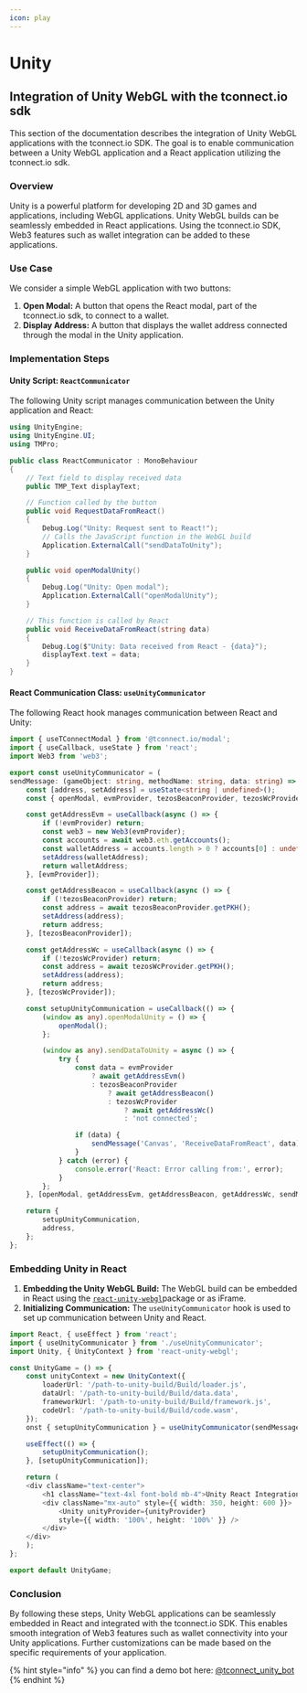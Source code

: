 ```yaml
---
icon: play
---
```


# Unity

## Integration of Unity WebGL with the tconnect.io sdk

This section of the documentation describes the integration of Unity WebGL applications with the tconnect.io SDK. The goal is to enable communication between a Unity WebGL application and a React application utilizing the tconnect.io sdk.

### Overview

Unity is a powerful platform for developing 2D and 3D games and applications, including WebGL applications. Unity WebGL builds can be seamlessly embedded in React applications. Using the tconnect.io SDK, Web3 features such as wallet integration can be added to these applications.

### Use Case

We consider a simple WebGL application with two buttons:

1. **Open Modal:** A button that opens the React modal, part of the tconnect.io sdk, to connect to a wallet.
2. **Display Address:** A button that displays the wallet address connected through the modal in the Unity application.

### Implementation Steps

#### Unity Script: `ReactCommunicator`

The following Unity script manages communication between the Unity application and React:

```csharp
using UnityEngine;
using UnityEngine.UI;
using TMPro;

public class ReactCommunicator : MonoBehaviour
{
    // Text field to display received data
    public TMP_Text displayText;

    // Function called by the button
    public void RequestDataFromReact()
    {
        Debug.Log("Unity: Request sent to React!");
        // Calls the JavaScript function in the WebGL build
        Application.ExternalCall("sendDataToUnity");
    }

    public void openModalUnity()
    {
        Debug.Log("Unity: Open modal");
        Application.ExternalCall("openModalUnity");
    }

    // This function is called by React
    public void ReceiveDataFromReact(string data)
    {
        Debug.Log($"Unity: Data received from React - {data}");
        displayText.text = data;
    }
}
```

#### React Communication Class: `useUnityCommunicator`

The following React hook manages communication between React and Unity:

```typescript
import { useTConnectModal } from '@tconnect.io/modal';
import { useCallback, useState } from 'react';
import Web3 from 'web3';

export const useUnityCommunicator = (
sendMessage: (gameObject: string, methodName: string, data: string) => void) => {
    const [address, setAddress] = useState<string | undefined>();
    const { openModal, evmProvider, tezosBeaconProvider, tezosWcProvider } = useTConnectModal();

    const getAddressEvm = useCallback(async () => {
        if (!evmProvider) return;
        const web3 = new Web3(evmProvider);
        const accounts = await web3.eth.getAccounts();
        const walletAddress = accounts.length > 0 ? accounts[0] : undefined;
        setAddress(walletAddress);
        return walletAddress;
    }, [evmProvider]);

    const getAddressBeacon = useCallback(async () => {
        if (!tezosBeaconProvider) return;
        const address = await tezosBeaconProvider.getPKH();
        setAddress(address);
        return address;
    }, [tezosBeaconProvider]);

    const getAddressWc = useCallback(async () => {
        if (!tezosWcProvider) return;
        const address = await tezosWcProvider.getPKH();
        setAddress(address);
        return address;
    }, [tezosWcProvider]);

    const setupUnityCommunication = useCallback(() => {
        (window as any).openModalUnity = () => {
            openModal();
        };

        (window as any).sendDataToUnity = async () => {
            try {
                const data = evmProvider
                    ? await getAddressEvm()
                    : tezosBeaconProvider
                        ? await getAddressBeacon()
                        : tezosWcProvider
                            ? await getAddressWc()
                            : 'not connected';

                if (data) {
                    sendMessage('Canvas', 'ReceiveDataFromReact', data);
                }
            } catch (error) {
                console.error('React: Error calling from:', error);
            }
        };
    }, [openModal, getAddressEvm, getAddressBeacon, getAddressWc, sendMessage]);

    return {
        setupUnityCommunication,
        address,
    };
};
```

### Embedding Unity in React

1. **Embedding the Unity WebGL Build:** The WebGL build can be embedded in React using the [`react-unity-webgl`](https://www.npmjs.com/package/react-unity-webgl)package or as iFrame.
2. **Initializing Communication:** The `useUnityCommunicator` hook is used to set up communication between Unity and React.

```typescript
import React, { useEffect } from 'react';
import { useUnityCommunicator } from './useUnityCommunicator';
import Unity, { UnityContext } from 'react-unity-webgl';

const UnityGame = () => {
    const unityContext = new UnityContext({
        loaderUrl: '/path-to-unity-build/Build/loader.js',
        dataUrl: '/path-to-unity-build/Build/data.data',
        frameworkUrl: '/path-to-unity-build/Build/framework.js',
        codeUrl: '/path-to-unity-build/Build/code.wasm',
    });
    onst { setupUnityCommunication } = useUnityCommunicator(sendMessage);

    useEffect(() => {
        setupUnityCommunication();
    }, [setupUnityCommunication]);

    return (
	<div className="text-center">
		<h1 className="text-4xl font-bold mb-4">Unity React Integration</h1>
		<div className="mx-auto" style={{ width: 350, height: 600 }}>
		    <Unity unityProvider={unityProvider} 
		    style={{ width: '100%', height: '100%' }} />
		</div>
	</div>
    );
};

export default UnityGame;
```

### Conclusion

By following these steps, Unity WebGL applications can be seamlessly embedded in React and integrated with the tconnect.io SDK. This enables smooth integration of Web3 features such as wallet connectivity into your Unity applications. Further customizations can be made based on the specific requirements of your application.

{% hint style="info" %}
you can find a demo bot here: [@tconnect\_unity\_bot](https://t.me/tconnect_unity_bot)
{% endhint %}
